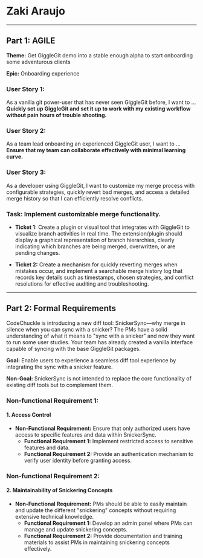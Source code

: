 # Zaki Araujo

--------------------------------------

## **Part 1:  AGILE**

**Theme:** Get GiggleGit demo into a stable enough alpha to start onboarding some adventurous clients

**Epic:** Onboarding experience 

### User Story 1: 
As a vanilla git power-user that has never seen GiggleGit before, I want to ... **Quickly set up GiggleGit and set it up to work with my existing workflow without pain hours of trouble shooting.**

### User Story 2: 
As a team lead onboarding an experienced GiggleGit user, I want to … **Ensure that my team can collaborate effectively with minimal learning curve.**

### User Story 3: 
As a developer using GiggleGit, I want to customize my merge process with configurable strategies, quickly revert bad merges, and access a detailed merge history so that I can efficiently resolve conflicts.

### Task: Implement customizable merge functionality.

- **Ticket 1:** Create a plugin or visual tool that integrates with GiggleGit to visualize branch activities in real time. The extension/plugin should display a graphical representation of branch hierarchies, clearly indicating which branches are being merged, overwritten, or are pending changes. 

- **Ticket 2:** Create a mechanism for quickly reverting merges when mistakes occur, and implement a searchable merge history log that records key details such as timestamps, chosen strategies, and conflict resolutions for effective auditing and troubleshooting.

*********************

## **Part 2: Formal Requirements**

CodeChuckle is introducing a new diff tool: SnickerSync—why merge in silence when you can sync with a snicker? The PMs have a solid understanding of what it means to "sync with a snicker" and now they want to run some user studies. Your team has already created a vanilla interface capable of syncing with the base GiggleGit packages.

**Goal:** Enable users to experience a seamless diff tool experience by integrating the sync with a snicker feature.

**Non-Goal:** SnickerSync is not intended to replace the core functionality of existing diff tools but to complement them.

### Non-functional Requirement 1: 
#### 1. Access Control
- **Non-Functional Requirement:** Ensure that only authorized users have access to specific features and data within SnickerSync.
  - **Functional Requirement 1:** Implement restricted access to sensitive features and data.
  - **Functional Requirement 2:** Provide an authentication mechanism to verify user identity before granting access.

### Non-functional Requirement 2:
#### 2. Maintainability of Snickering Concepts
- **Non-Functional Requirement:** PMs should be able to easily maintain and update the different "snickering" concepts without requiring extensive technical knowledge.
  - **Functional Requirement 1:** Develop an admin panel where PMs can manage and update snickering concepts.
  - **Functional Requirement 2:** Provide documentation and training materials to assist PMs in maintaining snickering concepts effectively.